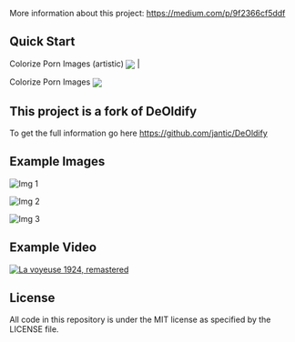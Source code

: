 More information about this project: https://medium.com/p/9f2366cf5ddf 

## Quick Start

Colorize Porn Images (artistic) [<img src="https://colab.research.google.com/assets/colab-badge.svg" align="center">](https://colab.research.google.com/github/jantic/DeOldify/blob/master/PornImageColorizerColab.ipynb) |

Colorize Porn  Images [<img src="https://colab.research.google.com/assets/colab-badge.svg" align="center">](https://colab.research.google.com/github/jantic/DeOldify/blob/master/PornVideoColorizerColab.ipynb)


## This project is a fork of DeOldify

To get the full information go here https://github.com/jantic/DeOldify


## Example Images

![Img 1](https://res.cloudinary.com/webeys/image/upload/w_400/v1600761699/a_photo00193_f_20_xdxzrm.jpg)

![Img 2](https://res.cloudinary.com/webeys/image/upload/w_400/v1600761695/a_photo00190_f_25_bg0ckm.jpg)

![Img 3](https://res.cloudinary.com/webeys/image/upload/w_400/v1600761732/a_photo02889_f_30_i3w4iz.jpg)

## Example Video

[![La voyeuse 1924, remastered](https://res.cloudinary.com/webeys/image/upload/v1600764623/Screenshot_2020-09-22_at_10.50.17_uhbgnv.png)](https://vimeo.com/460476954)


## License

All code in this repository is under the MIT license as specified by the LICENSE file.
